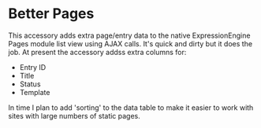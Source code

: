 Better Pages
=========================

This accessory adds extra page/entry data to the native ExpressionEngine Pages module list view using AJAX calls. It's quick and dirty but it does the job. At present the accessory addss extra columns for:

* Entry ID
* Title
* Status
* Template 

In time I plan to add 'sorting' to the data table to make it easier to work with sites with large numbers of static pages.
